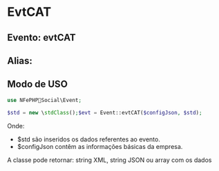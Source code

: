 # EvtCAT

## Evento: evtCAT

## Alias: 


## Modo de USO

```php
use NFePHPSocial\Event;

$std = new \stdClass();$evt = Event::evtCAT($configJson, $std);
```

Onde:
- $std são inseridos os dados referentes ao evento.
- $configJson contêm as informações básicas da empresa.

A classe pode retornar: string XML, string JSON ou array com os dados

